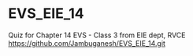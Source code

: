 # EVS_EIE_14
Quiz for Chapter 14 EVS - Class 3 from EIE dept, RVCE
https://github.com/Jambuganesh/EVS_EIE_14.git
